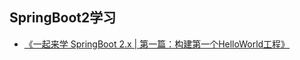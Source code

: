 ## SpringBoot2学习

- [《一起来学 SpringBoot 2.x | 第一篇：构建第一个HelloWorld工程》](notes/SpringBoot2/HelloWorld.md)

